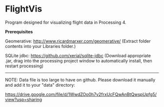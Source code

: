 # FlightVis
Program designed for visualizing flight data in Processing 4.

**Prerequisites**

Geomerative: http://www.ricardmarxer.com/geomerative/ (Extract folder contents into your Libraries folder.)

SQLite jdbc: https://github.com/xerial/sqlite-jdbc (Download appropriate .jar, drag into the processing project window to automatically install, then restart processing)

---------------

NOTE: Data file is too large to have on github. Please download it manually and add it to your "data" directory:

https://drive.google.com/file/d/1WwdZOo0h7v2frxUcFQwAnBtQwspUpfg5/view?usp=sharing
